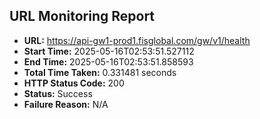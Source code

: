 ## URL Monitoring Report

- **URL:** https://api-gw1-prod1.fisglobal.com/gw/v1/health
- **Start Time:** 2025-05-16T02:53:51.527112
- **End Time:** 2025-05-16T02:53:51.858593
- **Total Time Taken:** 0.331481 seconds
- **HTTP Status Code:** 200
- **Status:** Success
- **Failure Reason:** N/A
